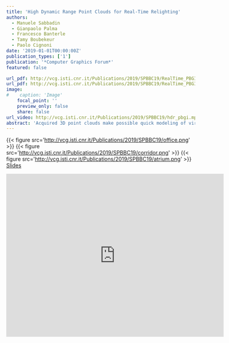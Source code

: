 ```yaml
---
title: 'High Dynamic Range Point Clouds for Real-Time Relighting'
authors:
  - Manuele Sabbadin
  - Gianpaolo Palma
  - Francesco Banterle
  - Tamy Boubekeur
  - Paolo Cignoni
date: '2019-01-01T00:00:00Z'
publication_types: ['1']
publication: '*Computer Graphics Forum*'
featured: false

url_pdf: http://vcg.isti.cnr.it/Publications/2019/SPBBC19/RealTime_PBGI__Additional.pdf
url_pdf: http://vcg.isti.cnr.it/Publications/2019/SPBBC19/RealTime_PBGI.pdf
image:
#    caption: 'Image'
    focal_point: ''
    preview_only: false
    share: false
url_video: http://vcg.isti.cnr.it/Publications/2019/SPBBC19/hdr_pbgi.mp4
abstract: 'Acquired 3D point clouds make possible quick modeling of virtual scenes from the real world.With modern 3D capture pipelines, each point sample often comes with additional attributes such as normal vector and color response. Although rendering and processing such data has been extensively studied, little attention has been devoted using the light transport hidden in the recorded per-sample color response to relight virtual objects in visual effects (VFX) look-dev or augmented reality (AR) scenarios. Typically, standard relighting environment exploits global environment maps together with a collection of local light probes to reflect the light mood of the real scene on the virtual object. We propose instead a unified spatial approximation of the radiance and visibility relationships present in the scene, in the form of a colored point cloud. To do so, our method relies on two core components: High Dynamic Range (HDR) expansion and real-time Point-Based Global Illumination (PBGI). First, since an acquired color point cloud typically comes in Low Dynamic Range (LDR) format, we boost it using a single HDR photo exemplar of the captured scene that can cover part of it. We perform this expansion efficiently by first expanding the dynamic range of a set of renderings of the point cloud and then projecting these renderings on the original cloud. At this stage, we propagate the expansion to the regions not covered by the renderings or with low-quality dynamic range by solving a Poisson system. Then, at rendering time, we use the resulting HDR point cloud to relight virtual objects, providing a diffuse model of the indirect illumination propagated by the environment. To do so, we design a PBGI algorithm that exploits the GPU''s geometry shader stage as well as a new mipmapping operator, tailored for G-buffers, to achieve real-time performances. As a result, our method can effectively relight virtual objects exhibiting diffuse and glossy physically-based materials in real time. Furthermore, it accounts for the spatial embedding of the object within the 3D environment. We evaluate our approach on manufactured scenes to assess the error introduced at every step from the perfect ground truth. We also report experiments with real captured data, covering a range of capture technologies, from active scanning to multiview stereo reconstruction. 	 		 	  Slides'
---
```

{{< figure src='http://vcg.isti.cnr.it/Publications/2019/SPBBC19/office.png' >}}
{{< figure src='http://vcg.isti.cnr.it/Publications/2019/SPBBC19/corridor.png' >}}
{{< figure src='http://vcg.isti.cnr.it/Publications/2019/SPBBC19/atrium.png' >}}
[ Slides ](http://vcg.isti.cnr.it/Publications/2019/SPBBC19/hdr_pbgi.pptx)

<iframe width="580" height="435" src="https://www.youtube.com/embed/szBWhY1b4x8" frameborder="0" allow="accelerometer; autoplay; encrypted-media; gyroscope; picture-in-picture" frameborder="0" allowfullscreen>

